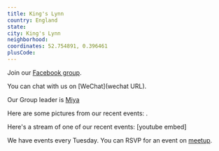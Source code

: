 ```yaml
---
title: King's Lynn
country: England
state: 
city: King's Lynn
neighborhood: 
coordinates: 52.754891, 0.396461
plusCode:
---
```

Join our [Facebook group](https://www.facebook.com/groups/free.code.camp.kingslynn).

You can chat with us on [WeChat](wechat URL).

Our Group leader is [Miya](freecodecamp.org/miya)

Here are some pictures from our recent events:
![]().

Here's a stream of one of our recent events:
[youtube embed]

We have events every Tuesday. You can RSVP for an event on [meetup](meetupurl).
